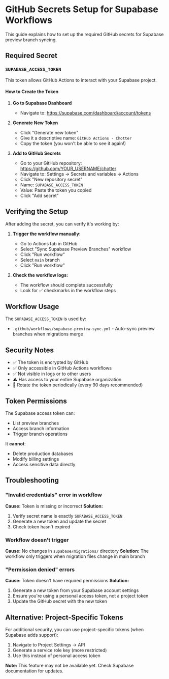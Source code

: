# GitHub Secrets Setup for Supabase Workflows

This guide explains how to set up the required GitHub secrets for Supabase preview branch syncing.

## Required Secret

### `SUPABASE_ACCESS_TOKEN`

This token allows GitHub Actions to interact with your Supabase project.

#### How to Create the Token

1. **Go to Supabase Dashboard**
   - Navigate to: https://supabase.com/dashboard/account/tokens

2. **Generate New Token**
   - Click "Generate new token"
   - Give it a descriptive name: `GitHub Actions - Chotter`
   - Copy the token (you won't be able to see it again!)

3. **Add to GitHub Secrets**
   - Go to your GitHub repository: https://github.com/YOUR_USERNAME/chotter
   - Navigate to: Settings → Secrets and variables → Actions
   - Click "New repository secret"
   - Name: `SUPABASE_ACCESS_TOKEN`
   - Value: Paste the token you copied
   - Click "Add secret"

## Verifying the Setup

After adding the secret, you can verify it's working by:

1. **Trigger the workflow manually:**
   - Go to Actions tab in GitHub
   - Select "Sync Supabase Preview Branches" workflow
   - Click "Run workflow"
   - Select `main` branch
   - Click "Run workflow"

2. **Check the workflow logs:**
   - The workflow should complete successfully
   - Look for ✅ checkmarks in the workflow steps

## Workflow Usage

The `SUPABASE_ACCESS_TOKEN` is used by:

- `.github/workflows/supabase-preview-sync.yml` - Auto-sync preview branches when migrations merge

## Security Notes

- ✅ The token is encrypted by GitHub
- ✅ Only accessible in GitHub Actions workflows
- ✅ Not visible in logs or to other users
- ⚠️ Has access to your entire Supabase organization
- 🔄 Rotate the token periodically (every 90 days recommended)

## Token Permissions

The Supabase access token can:
- List preview branches
- Access branch information
- Trigger branch operations

It **cannot**:
- Delete production databases
- Modify billing settings
- Access sensitive data directly

## Troubleshooting

### "Invalid credentials" error in workflow
**Cause:** Token is missing or incorrect
**Solution:**
1. Verify secret name is exactly `SUPABASE_ACCESS_TOKEN`
2. Generate a new token and update the secret
3. Check token hasn't expired

### Workflow doesn't trigger
**Cause:** No changes in `supabase/migrations/` directory
**Solution:** The workflow only triggers when migration files change in main branch

### "Permission denied" errors
**Cause:** Token doesn't have required permissions
**Solution:**
1. Generate a new token from your Supabase account settings
2. Ensure you're using a personal access token, not a project token
3. Update the GitHub secret with the new token

## Alternative: Project-Specific Tokens

For additional security, you can use project-specific tokens (when Supabase adds support):

1. Navigate to Project Settings → API
2. Generate a service role key (more restricted)
3. Use this instead of personal access token

**Note:** This feature may not be available yet. Check Supabase documentation for updates.
